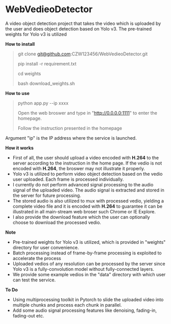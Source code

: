 # WebVedieoDetector

A video object detection project that takes the video which is uploaded by the user and does object
detection based on Yolo v3. The pre-trained weights for Yolo v3 is utilized

**How to install**
> git clone git@github.com:CZW123456/WebVedieoDetector.git
>
> pip install -r requirement.txt
> 
> cd weights
>
> bash download_weights.sh

**How to use** 
> python app.py --ip xxxx
>
> Open the web broswer and type in "http://0.0.0.0:1111" to enter the homepage.
>
> Follow the instruction presented in the homepage

Argument "ip" is the IP address where the service is launched.

**How it works**
+ First of all, the user should upload a video encoded with **H.264** to the server according to the instruction in the home page. If the vedio is not encoded with **H.264**, the broswer may not illustrate it properly.
+ Yolo v3 is utilized to perform video object detection based on the vedio user uploaded. Each frame is processed individually.
+ I currently do not perform advanced signal processing to the audio signal of the uploaded video. The audio signal is extracted and stored in the server for future processing. 
+ The stored audio is also utilized to mux with processed vedio, yielding a complete video file and it is encoded with **H.264** to guarantee it can be illustrated in all main-stream web broser such Chrome or IE Explore.
+ I also provide the download feature which the user can optionally choose to download the processed vedio.

**Note**
+ Pre-trained weights for Yolo v3 is utilized, which is provided in "weights" directory for user convenience.
+ Batch processing instead of frame-by-frame processing is exploited to accelerate the process 
+ Uploaded vedios of any resolution can be processed by the server since Yolo v3 is a fully-convolution model without fully-connected layers.
+ We provide some example vedios in the "data" directory with which user can test the service.

**To Do**
+ Using multiprocessing toolkit in Pytorch to slide the uploaded video into multiple chunks and process each chunk in parallel.
+ Add some audio signal processing features like denoising, fading-in, fading-out etc.



